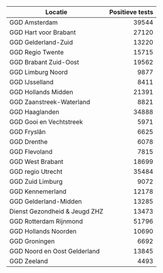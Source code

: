 | Locatie | Positieve tests |
|---------|----------------:|
| GGD Amsterdam                            | 39544 |
| GGD Hart voor Brabant                    | 27120 |
| GGD Gelderland-Zuid                      | 13220 |
| GGD Regio Twente                         | 15715 |
| GGD Brabant Zuid-Oost                    | 19562 |
| GGD Limburg Noord                        |  9877 |
| GGD IJsselland                           |  8411 |
| GGD Hollands Midden                      | 21391 |
| GGD Zaanstreek-Waterland                 |  8821 |
| GGD Haaglanden                           | 34888 |
| GGD Gooi en Vechtstreek                  |  5971 |
| GGD Fryslân                              |  6625 |
| GGD Drenthe                              |  6078 |
| GGD Flevoland                            |  7815 |
| GGD West Brabant                         | 18699 |
| GGD regio Utrecht                        | 35484 |
| GGD Zuid Limburg                         |  9072 |
| GGD Kennemerland                         | 12178 |
| GGD Gelderland-Midden                    | 13285 |
| Dienst Gezondheid & Jeugd ZHZ            | 13473 |
| GGD Rotterdam Rijnmond                   | 51796 |
| GGD Hollands Noorden                     | 10690 |
| GGD Groningen                            |  6692 |
| GGD Noord en Oost Gelderland             | 13845 |
| GGD Zeeland                              |  4493 |
